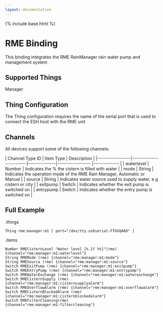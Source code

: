 ```yaml
---
layout: documentation
---
```


{% include base.html %}

# RME Binding

This binding integrates the RME RainManager rain water pump and management system

## Supported Things

Manager

## Thing Configuration

The Thing configuration requires the name of the serial port that is used to connect the ESH host with the RME unit

## Channels

All devices support some of the following channels:

| Channel Type ID | Item Type    | Description  |
|-----------------|------------------------|--------------|----------------- |------------- |
| waterlevel | Number  | Indicates the % the cistern is filled with water |
| mode | String | Indicates the operation mode of the RME Rain Manager, Automatic or Manual |
| source | String | Indicates water source used to supply water, e.g cistern or city |
| exitpump | Switch | Indicates whether the exit pump is switched on |
| entrypump | Switch | Indicates whether the entry pump is switched on |

## Full Example

.things

```
Thing rme:manager:m1 [ port="/dev/tty.usbserial-FTGVQA6D" ]
```

.items
```
Number RMECisternLevel "Water level [%.1f %%]"(rme) {channel="rme:manager:m1:waterlevel"}
String RMEMode (rme) {channel="rme:manager:m1:mode"}
String RMESource (rme) {channel="rme:manager:m1:source"}
Switch RMEExitPump (rme) {channel="rme:manager:m1:exitpump"}
Switch RMEEntryPump (rme) {channel="rme:manager:m1:entrypump"}
Switch RMEWaterExchange (rme) {channel="rme:manager:m1:waterexchange"}
Switch RMECisternSupply (rme) {channel="rme:manager:m1:cisternsupplyalarm"}
Switch RMEOverflowAlarm (rme) {channel="rme:manager:m1:overflowalarm"}
Switch RMECisternBlockedAlarm (rme) {channel="rme:manager:m1:cisternblockedalarm"}
Switch RMEFilterCleaning(rme) {channel="rme:manager:m1:filtercleaning"}
```
